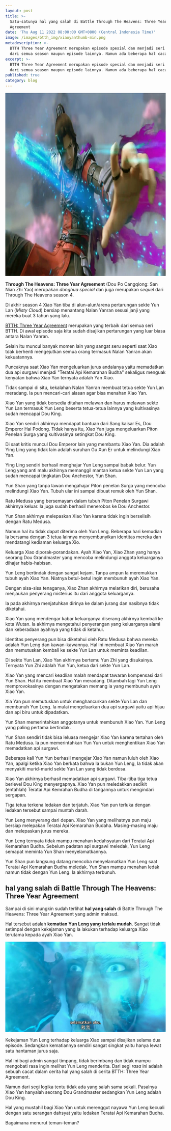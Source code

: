 ```yaml
---
layout: post
title: >-
  Satu-satunya hal yang salah di Battle Through The Heavens: Three Year
  Agreement
date: 'Thu Aug 11 2022 08:00:00 GMT+0800 (Central Indonesia Time)'
image: /images/btth_img/xiaoyanthumb-min.png
metadescription: >-
  BTTH Three Year Agreement merupakan episode spesial dan menjadi seri terbaik
  dari semua season maupun episode lainnya. Namun ada beberapa hal cacat
excerpt: >-
  BTTH Three Year Agreement merupakan episode spesial dan menjadi seri terbaik
  dari semua season maupun episode lainnya. Namun ada beberapa hal cacat
published: true
category: blog
---
```


<img alt="Xiao Yan" src="/images/btth_img/xiaoyan-min.jpg" width="1024" height="575"/>

**Through The Heavens: Three Year Agreement** (Dou Po Cangqiong: San Nian Zhi Yao) merupakan _donghua_ _special_ dan juga merupakan _sequel_ dari Through The Heavens season 4.

Di akhir season 4 Xiao Yan tiba di alun-alun/arena pertarungan sekte Yun Lan (_Misty Cloud_) bersiap menantang Nalan Yanran sesuai janji yang mereka buat 3 tahun yang lalu.

[BTTH: Three Year Agreement](https://btth.netlify.app/battle-through-the-heavens-three-year-agreement) merupakan yang terbaik dari semua seri BTTH. Di awal episode saja kita sudah disajikan pertarungan yang luar biasa antara Nalan Yanran.

Selain itu muncul banyak momen lain yang sangat seru seperti saat Xiao tdak berhenti mengejutkan semua orang termasuk Nalan Yanran akan kekuatannya.

Puncaknya saat Xiao Yan mengeluarkan jurus andalanya yaitu memadatkan dua api surgawi menjadi "Teratai Api Kemarahan Budha" sekaligus menguak kenyatan bahwa Xiao Yan ternyata adalah Yan Xiao.

Tidak sampai di situ, kekalahan Nalan Yanran membuat tetua sekte Yun Lan meradang. Ia pun mencari-cari alasan agar bisa menahan Xiao Yan.

Xiao Yan yang tidak bersedia ditahan melawan dan harus melawan sekte Yun Lan termasuk Yun Leng beserta tetua-tetua lainnya yang kultivasinya sudah mencapai Dou King.

Xiao Yan sendiri akhirnya mendapat bantuan dari Sang kaisar Es, Dou Emperor Hai Podong. Tidak hanya itu, Xiao Yan juga mengeluarkan Piton Penelan Surga yang kultivasinya setingkat Dou King.

Di saat kritis muncul Dou Emperor lain yang membantu Xiao Yan. Dia adalah Ying Ling yang tidak lain adalah suruhan Gu Xun Er untuk melindungi Xiao Yan.

Ying Ling sendiri berhasil menghajar Yun Leng sampai babak belur. Yun Leng yang anti malu akhirnya memanggil mantan ketua sekte Yun Lan yang sudah mencapai tingkatan Dou Anchestor, Yun Shan.

Yun Shan yang tanpa lawan mengahajar Piton penelan Surga yang mencoba melindungi Xiao Yan. Tubuh ular ini sampai dibuat remuk oleh Yun Shan.

Ratu Medusa yang bersemayam dalam tubuh Piton Penelan Surgawi akhirnya keluar. Ia juga sudah berhasil menerobos ke Dou Anchestor.

Yun Shan akhirnya melepaskan Xiao Yan karena tidak ingin berselisih dengan Ratu Medusa.

Namun hal itu tidak dapat diterima oleh Yun Leng. Beberapa hari kemudian Ia bersama dengan 3 tetua lainnya menyembunyikan identitas mereka dan mendatangi kediaman keluarga Xio.

Keluarga Xiao diporak-porandakan. Ayah Xiao Yan, Xiao Zhan yang hanya seorang Dou Grandmaster yang mencoba melindungi anggota keluarganya dihajar habis-habisan.

Yun Leng bertindak dengan sangat kejam. Tanpa ampun Ia meremukkan tubuh ayah Xiao Yan. Niatnya betul-betul ingin membunuh ayah Xiao Yan.

Dengan sisa-sisa tenaganya, Xiao Zhan akhirnya melarikan diri, berusaha menjaukan penyerang misterius itu dari anggota keluarganya.

Ia pada akhirnya menjatuhkan dirinya ke dalam jurang dan nasibnya tidak diketahui.

Xiao Yan yang mendengar kabar keluarganya diserang akhirnya kembali ke kota Wutan. Ia akhirnya mengetahui penyerangan yang keluarganya alami dan keberadaan ayahnya yang tidak di ketahui.

Identitas penyerang pun bisa diketahui oleh Ratu Medusa bahwa mereka adalah Yun Leng dan kawan-kawannya. Hal ini membuat Xiao Yan marah dan memutuskan kembali ke sekte Yun Lan untuk meminta keadilan.

Di sekte Yun Lan, Xiao Yan akhirnya bertemu Yun Zhi yang disukainya. Ternyata Yun Zhi adalah Yun Yun, ketua dari sekte Yun Lan.

Xiao Yan yang mencari keadlian malah mendapat tawaran kompensasi dari Yun Shan. Hal itu membuat Xiao Yan meradang. Ditambah lagi Yun Leng memprovokasinya dengan mengatakan memang ia yang membunuh ayah Xiao Yan.

Xia Yan pun memutuskan untuk menghancurkan sekte Yun Lan dan membunuh Yun Leng. Ia mulai mengeluarkan dua api surgawi yaitu api hijau dan api biru untuk dipadatkan.

Yun Shan memerintahkan anggotanya untuk membunuh Xiao Yan. Yun Leng yang paling pertama bertindak.

Yun Shan sendiri tidak bisa leluasa mengejar Xiao Yan karena tertahan oleh Ratu Medusa. Ia pun memerintahkan Yun Yun untuk menghentikan Xiao Yan memadatkan api surgawi.

Beberapa kali Yun Yun berhasil mengejar Xiao Yan namun luluh oleh Xiao Yan, apalgi ketika Xiao Yan berkata bahwa Ia bukan Yun Leng, Ia tidak akan menyakiti murid-murid sekte Yun Lan yang tidak berdosa.

Xiao Yan akhirnya berhasil memadatkan api surgawi. Tiba-tiba tiga tetua berlevel Dou King menyergapnya. Xiao Yan pun meledakkan sedikit (entahlah) Teratai Api Kemrahan Budha di tangannya untuk mengindari sergapan.

Tiga tetua terkena ledakan dan terjatuh. Xiao Yan pun terluka dengan ledakan tersebut sampai muntah darah.

Yun Leng menyerang dari depan. Xiao Yan yang melihatnya pun maju bersiap melepakan Teratai Api Kemarahan Budaha. Masing-masing maju dan melepaskan jurus mereka.

Yun Leng ternyata tidak mampu menahan kedahsyatan dari Teratai Api Kemarahan Budha. Sebelum padatan api surgawi meledak, Yun Leng semapat meminta Yun Shan menyelamatkannya.

Yun Shan pun langsung datang mencoba menyelamatkan Yun Leng saat Teratai Api Kemarahan Budha meledak. Yun Shan mampu menahan ledak namun tidak dengan Yun Leng. Ia akhirnya terbunuh.

## hal yang salah di Battle Through The Heavens: Three Year Agreement

Sampai di sini mungkin sudah terlihat **hal yang salah** di Battle Through The Heavens: Three Year Agreement yang admin maksud.

Hal tersebut adalah **kematian Yun Leng yang terlalu mudah**. Sangat tidak setimpal dengan kekejaman yang Ia lakukan terhadap keluarga Xiao terutama kepada ayah Xiao Yan.

![Yun leng terbunuh](/images/btth_img/yunleng2-min.jpg)

Kekejaman Yun Leng terhadap keluarga Xiao sampai disajikan selama dua episode. Sedangkan kematiannya sendiri sangat singkat yaitu hanya lewat satu hantaman jurus saja.

Hal ini bagi admin sangat timpang, tidak berimbang dan tidak mampu mengobati rasa ingin melihat Yun Leng menderita. Dari segi _rasa_ ini adalah sebuah cacat dalam cerita hal yang salah di cerita BTTH: Three Year Agreement.

Namun dari segi logika tentu tidak ada yang salah sama sekali. Pasalnya Xiao Yan hanyalah seorang Dou Grandmaster sedangkan Yun Leng adalah Dou King.

Hal yang mustahil bagi Xiao Yan untuk merenggut nayawa Yun Leng kecuali dengan satu serangan dahsyat yaitu ledakan Teratai Api Kemarahan Budha.

Bagaimana menurut teman-teman?
